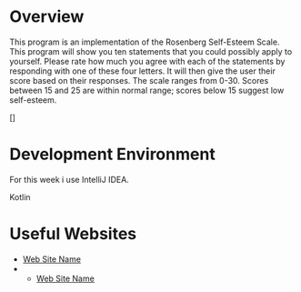 # Overview

This program is an implementation of the Rosenberg
Self-Esteem Scale. This program will show you ten
statements that you could possibly apply to yourself.
Please rate how much you agree with each of the
statements by responding with one of these four letters.
It will then give the user their score based on their responses.
The scale ranges from 0-30. Scores between 15 and 25 are within normal range;
scores below 15 suggest low self-esteem.


[]

# Development Environment

For this week i use IntelliJ IDEA.

Kotlin

# Useful Websites
* [Web Site Name](https://www.w3schools.com/kotlin/kotlin_variables.php)
* * [Web Site Name](https://beginnersbook.com/2018/09/kotlin-if-else-expression/)
